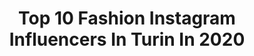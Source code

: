 ---
title: Top 10 Fashion Instagram Influencers In Turin In 2020
description: >-
  Find top fashion Instagram influencers in Turin in 2020. Most popular hashtags: #torino #turin #portrait #italiangirl.
platform: Instagram
hits: 32
text_top: See the most popular Instagram profiles on inBeat.
text_bottom: inBeat has 32 Instagram influencers like this in Turin, Italy for you to contact.
profiles:
  - username: "carola_bianco_"
    fullname: >-
      Carola Bianco
    bio: >-
      📍 Turin, Milan | Italy ❄️20 years old 👩🏻‍⚕️Med student @unitorino Agency: @bravemodels
    location: "Italy"
    followers: 8034
    engagement: 653
    commentsToLikes: 0.038672
    id: ck6ufbfr2w2590j71nlmz3inb
    verified: false
    hashtags: "#portraitgirl, #fashiongirl, #girl, #beauty"
  - username: "andrea__longo94"
    fullname: >-
      Menfashion | Andrea Longo
    bio: >-
      📍Turin 🇮🇹 | Fashion Content 👔 #mensfashion 📩 Info: andrealongo2112@tiscali.it
    location: "Italy"
    followers: 11778
    engagement: 817
    commentsToLikes: 0.084048
    id: ck8tdr4c84gwo0j78713mh91n
    verified: false
    hashtags: "#menwithstyle, #classy, #mensfashion, #elegance"
  - username: "flo.chiara"
    fullname: >-
      Floriana Chiara
    bio: >-
      Turin - Italy ✨mi piace condividere momenti della mia vita.... momenti che diventano bellissimi ricordi✨ 👗👙👠 fashion lover
    location: "Italy"
    followers: 4505
    engagement: 1256
    commentsToLikes: 0.177140
    id: ck5hpvz0ns28k0i11c2w3oapx
    verified: false
    hashtags: "#nature, #liketorino, #langheviews, #terradisicilia"
  - username: "daniele.gaiti"
    fullname: >-
      Daniele Gaiti
    bio: >-
      Turin, Italy Fashion - Fitness - Travel Danielegaiti@gmail.com
    location: "Italy"
    followers: 7404
    engagement: 1412
    commentsToLikes: 0.167291
    id: ck8t50bq08fhu0j78ttv20nhq
    verified: false
    hashtags: "#men, #menfashion, #guywithstyle, #fashionforman"
  - username: "fabrizioaldobelfiore"
    fullname: >-
      Fabrizio Aldo
    bio: >-
      • Fashion creator ~ tattoo artist @inkfab • 📍 Turin, Italy • 📩 Fabrizioaldobelfiore@gmail.com
    location: "Italy"
    followers: 294470
    engagement: 156
    commentsToLikes: 0.047956
    id: ck13bszhlx0sl0i19imuyatqb
    verified: false
    hashtags: "#fashionmenswear, #mensfashion, #classmen, #menwithstreetstyle"
  - username: "luigisutera12"
    fullname: >-
      
    bio: >-
      Italy 🇮🇹 • Milan • Image Consultant • Poeta contemporaneo di immagini A parole (Quello che fa le foto con lo specchio)
    location: "Italy"
    followers: 34193
    engagement: 337
    commentsToLikes: 0.042418
    id: ck139ue5hn5uc0i1923j63pws
    verified: false
    hashtags: "#bordeauxmaville, #specchio, #piemonte, #instamoment"
  - username: "enrica_76to"
    fullname: >-
      Enrica
    bio: >-
      Blonde Chemistry, Personal Blog Pictures of my life! Fashion addicted, Blog, Life! 💋👩👗✨👠 Turin
    location: "Italy"
    followers: 27750
    engagement: 1032
    commentsToLikes: 0.036956
    id: ck9wez8nvmjp90j78g67dab4y
    verified: false
    hashtags: "#minigonna, #italiangirl, #legs, #labionda"
  - username: "biancodavide_"
    fullname: >-
      Davide Bianco
    bio: >-
      👮Soldier 🇮🇹, Italy 🐟Spearfishing🌊 ✴Military Instructor 🇮🇹 ⛰ Mountain Climbing ❄ 🌍🗺 Love Traveling 🛫🌎
    location: "Italy"
    followers: 15565
    engagement: 2258
    commentsToLikes: 0.025481
    id: ck8t34x871vof0j7862jmo2zx
    verified: false
    hashtags: "#santorini, #igersitalia, #island, #athens"
  - username: "ely_2"
    fullname: >-
      Elisa Chiara♡
    bio: >-
      Italian girl 🇮🇹 Live in Turin @juventus ♡Fashion ♡Supporter #juventus ♡Travel 📩 ely.chiara2@gmail.com
    location: "Italy"
    followers: 22624
    engagement: 789
    commentsToLikes: 0.201556
    id: ck9hb01teesqn0j78wigu0eq5
    verified: false
    hashtags: "#bestjuvefan, #liveahead, #brunettegirl, #ronaldo"
  - username: "martadimatteo__"
    fullname: >-
      🌸 MARTA DI MATTEO 🌸
    bio: >-
      🎓 Economics 💄 Model 🎿 Ski Instructor 💚 Monster Energy Girl 📧 For collabs: DM or marta_dimatteo@libero.it 📍Turin, Italy 🇮🇹
    location: "Italy"
    followers: 36399
    engagement: 701
    commentsToLikes: 0.041850
    id: ck8szh5zhofe00j78w2gx6kik
    verified: false
    hashtags: "#monstergirls, #sporty, #monsterenergygirl, #summertime"
---